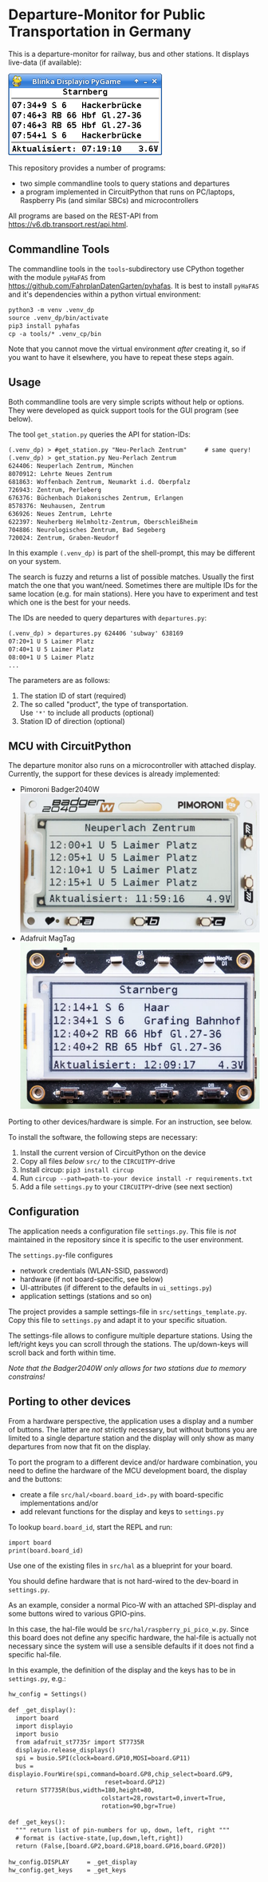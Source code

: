 Departure-Monitor for Public Transportation in Germany
======================================================

This is a departure-monitor for railway, bus and other stations. It
displays live-data (if available):

![](dep-monitor.png)

This repository provides a number of programs:

  - two simple commandline tools to query stations and departures
  - a program implemented in CircuitPython that runs on PC/laptops,
    Raspberry Pis (and similar SBCs) and microcontrollers

All programs are based on the REST-API from
<https://v6.db.transport.rest/api.html>.


Commandline Tools
-----------------

The commandline tools in the `tools`-subdirectory use CPython together
with the module `pyHaFAS` from <https://github.com/FahrplanDatenGarten/pyhafas>.
It is best to install `pyHaFAS` and it's dependencies within a
python virtual environment:

    python3 -m venv .venv_dp
    source .venv_dp/bin/activate
    pip3 install pyhafas
    cp -a tools/* .venv_cp/bin

Note that you cannot move the virtual environment *after* creating it, so
if you want to have it elsewhere, you have to repeat these steps again.


Usage
-----

Both commandline tools are very simple scripts without help or options.
They were developed as quick support tools for the GUI program (see below).

The tool `get_station.py` queries the API for station-IDs:

    (.venv_dp) > #get_station.py "Neu-Perlach Zentrum"     # same query!
    (.venv_dp) > get_station.py Neu-Perlach Zentrum
    624406: Neuperlach Zentrum, München
    8070912: Lehrte Neues Zentrum
    681863: Woffenbach Zentrum, Neumarkt i.d. Oberpfalz
    726943: Zentrum, Perleberg
    676376: Büchenbach Diakonisches Zentrum, Erlangen
    8578376: Neuhausen, Zentrum
    636926: Neues Zentrum, Lehrte
    622397: Neuherberg Helmholtz-Zentrum, Oberschleißheim
    704886: Neurologisches Zentrum, Bad Segeberg
    720024: Zentrum, Graben-Neudorf

In this example `(.venv_dp)` is part of the shell-prompt, this may
be different on your system.

The search is fuzzy and returns a list of possible matches. Usually the
first match the one that you want/need. Sometimes there are multiple
IDs for the same location (e.g. for main stations). Here you have to
experiment and test which one is the best for your needs.

The IDs are needed to query departures with `departures.py`:

    (.venv_dp) > departures.py 624406 'subway' 638169
    07:20+1 U 5 Laimer Platz
    07:40+1 U 5 Laimer Platz
    08:00+1 U 5 Laimer Platz
    ...

The parameters are as follows:

  1. The station ID of start (required)
  2. The so called "product", the type of transportation.\
     Use `'*'` to include all products (optional)
  3. Station ID of direction (optional)


MCU with CircuitPython
----------------------

The departure monitor also runs on a microcontroller with attached display.
Currently, the support for these devices is already implemented:

  - Pimoroni Badger2040W\
    ![](dep-monitor_running_on_badger2040w.jpg)
  - Adafruit MagTag\
    ![](dep-monitor_running_on_magtag.jpg)

Porting to other devices/hardware is simple. For an instruction, see
below.

To install the software, the following steps are necessary:

  1. Install the current version of CircuitPython on the device
  2. Copy all files *below* `src/` to the `CIRCUITPY`-drive
  3. Install circup: `pip3 install circup`
  4. Run `circup --path=path-to-your device install -r requirements.txt`
  5. Add a file `settings.py` to your `CIRCUITPY`-drive (see next section)


Configuration
-------------

The application needs a configuration file `settings.py`. This file is
*not* maintained in the repository since it is specific to the user
environment.

 The `settings.py`-file configures

  - network credentials (WLAN-SSID, password)
  - hardware (if not board-specific, see below)
  - UI-attributes (if different to the defaults in `ui_settings.py`)
  - application settings (stations and so on)

The project provides a sample settings-file in `src/settings_template.py`.
Copy this file to `settings.py` and adapt it to your specific situation.

The settings-file allows to configure multiple departure stations. Using
the left/right keys you can scroll through the stations. The up/down-keys
will scroll back and forth within time.

*Note that the Badger2040W only allows for two stations due to memory
constrains!*


Porting to other devices
------------------------

From a hardware perspective, the application uses a display and a number
of buttons. The latter are *not* strictly necessary, but without
buttons you are limited to a single departure station and the display
will only show as many departures from now that fit on the display.

To port the program to a different device and/or hardware combination,
you need to define the hardware of the MCU development board, the display
and the buttons:

  - create a file `src/hal/<board.board_id>.py` with board-specific
    implementations and/or
  - add relevant functions for the display and keys to `settings.py`

To lookup `board.board_id`, start the REPL and run:

    import board
    print(board.board_id)

Use one of the existing files in `src/hal` as a blueprint for your board.

You should define hardware that is not hard-wired to the dev-board
in `settings.py`.

As an example, consider a normal Pico-W with an attached SPI-display and
some buttons wired to various GPIO-pins.

In this case, the hal-file would be `src/hal/raspberry_pi_pico_w.py`.
Since this board does not define any specific hardware, the hal-file
is actually not necessary since the system will use a sensible defaults
if it does not find a specific hal-file.

In this example, the definition of the display and the keys has to be
in `settings.py`, e.g.:

    hw_config = Settings()

    def _get_display():
      import board
      import displayio
      import busio
      from adafruit_st7735r import ST7735R
      displayio.release_displays()
      spi = busio.SPI(clock=board.GP10,MOSI=board.GP11)
      bus = displayio.FourWire(spi,command=board.GP8,chip_select=board.GP9,
                               reset=board.GP12)
      return ST7735R(bus,width=180,height=80,
                              colstart=28,rowstart=0,invert=True,
                              rotation=90,bgr=True)

    def _get_keys():
      """ return list of pin-numbers for up, down, left, right """
      # format is (active-state,[up,down,left,right])
      return (False,[board.GP2,board.GP18,board.GP16,board.GP20])

    hw_config.DISPLAY     = _get_display
    hw_config.get_keys    = _get_keys
